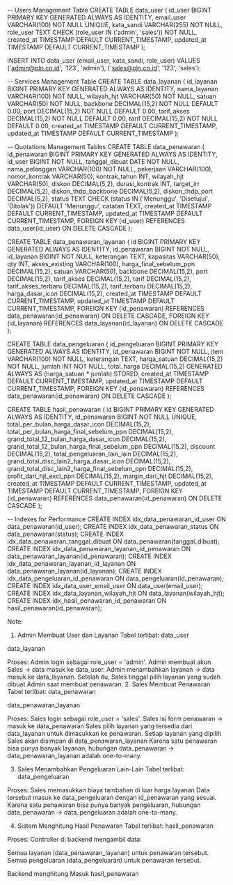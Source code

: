 -- Users Management Table
CREATE TABLE data_user (
id_user BIGINT PRIMARY KEY GENERATED ALWAYS AS IDENTITY,
email_user VARCHAR(100) NOT NULL UNIQUE,
kata_sandi VARCHAR(255) NOT NULL,
role_user TEXT CHECK (role_user IN ('admin', 'sales')) NOT NULL,
created_at TIMESTAMP DEFAULT CURRENT_TIMESTAMP,
updated_at TIMESTAMP DEFAULT CURRENT_TIMESTAMP
);

INSERT INTO data_user (email_user, kata_sandi, role_user) VALUES
('admin@pln.co.id', '123', 'admin'),
('sales@pln.co.id', '123', 'sales');

-- Services Management Table
CREATE TABLE data_layanan (
id_layanan BIGINT PRIMARY KEY GENERATED ALWAYS AS IDENTITY,
nama_layanan VARCHAR(100) NOT NULL,
wilayah_hjt VARCHAR(50) NOT NULL,
satuan VARCHAR(50) NOT NULL,
backbone DECIMAL(15,2) NOT NULL DEFAULT 0.00,
port DECIMAL(15,2) NOT NULL DEFAULT 0.00,
tarif_akses DECIMAL(15,2) NOT NULL DEFAULT 0.00,
tarif DECIMAL(15,2) NOT NULL DEFAULT 0.00,
created_at TIMESTAMP DEFAULT CURRENT_TIMESTAMP,
updated_at TIMESTAMP DEFAULT CURRENT_TIMESTAMP
);

-- Quotations Management Tables
CREATE TABLE data_penawaran (
id_penawaran BIGINT PRIMARY KEY GENERATED ALWAYS AS IDENTITY,
id_user BIGINT NOT NULL,
tanggal_dibuat DATE NOT NULL,
nama_pelanggan VARCHAR(100) NOT NULL,
pekerjaan VARCHAR(100),
nomor_kontrak VARCHAR(50),
kontrak_tahun INT,
wilayah_hjt VARCHAR(50),
diskon DECIMAL(5,2),
durasi_kontrak INT,
target_irr DECIMAL(5,2),
diskon_thdp_backbone DECIMAL(5,2),
diskon_thdp_port DECIMAL(5,2),
status TEXT CHECK (status IN ('Menunggu', 'Disetujui', 'Ditolak')) DEFAULT 'Menunggu',
catatan TEXT,
created_at TIMESTAMP DEFAULT CURRENT_TIMESTAMP,
updated_at TIMESTAMP DEFAULT CURRENT_TIMESTAMP,
FOREIGN KEY (id_user) REFERENCES data_user(id_user) ON DELETE CASCADE
);

CREATE TABLE data_penawaran_layanan (
id BIGINT PRIMARY KEY GENERATED ALWAYS AS IDENTITY,
id_penawaran BIGINT NOT NULL,
id_layanan BIGINT NOT NULL,
keterangan TEXT,
kapasitas VARCHAR(50),
qty INT,
akses_existing VARCHAR(100),
harga_final_sebelum_ppn DECIMAL(15,2),
satuan VARCHAR(50),
backbone DECIMAL(15,2),
port DECIMAL(15,2),
tarif_akses DECIMAL(15,2),
tarif DECIMAL(15,2),
tarif_akses_terbaru DECIMAL(15,2),
tarif_terbaru DECIMAL(15,2),
harga_dasar_icon DECIMAL(15,2),
created_at TIMESTAMP DEFAULT CURRENT_TIMESTAMP,
updated_at TIMESTAMP DEFAULT CURRENT_TIMESTAMP,
FOREIGN KEY (id_penawaran) REFERENCES data_penawaran(id_penawaran) ON DELETE CASCADE,
FOREIGN KEY (id_layanan) REFERENCES data_layanan(id_layanan) ON DELETE CASCADE
);

CREATE TABLE data_pengeluaran (
id_pengeluaran BIGINT PRIMARY KEY GENERATED ALWAYS AS IDENTITY,
id_penawaran BIGINT NOT NULL,
item VARCHAR(100) NOT NULL,
keterangan TEXT,
harga_satuan DECIMAL(15,2) NOT NULL,
jumlah INT NOT NULL,
total_harga DECIMAL(15,2) GENERATED ALWAYS AS (harga_satuan \* jumlah) STORED,
created_at TIMESTAMP DEFAULT CURRENT_TIMESTAMP,
updated_at TIMESTAMP DEFAULT CURRENT_TIMESTAMP,
FOREIGN KEY (id_penawaran) REFERENCES data_penawaran(id_penawaran) ON DELETE CASCADE
);

CREATE TABLE hasil_penawaran (
id BIGINT PRIMARY KEY GENERATED ALWAYS AS IDENTITY,
id_penawaran BIGINT NOT NULL UNIQUE,
total_per_bulan_harga_dasar_icon DECIMAL(15,2),
total_per_bulan_harga_final_sebelum_ppn DECIMAL(15,2),
grand_total_12_bulan_harga_dasar_icon DECIMAL(15,2),
grand_total_12_bulan_harga_final_sebelum_ppn DECIMAL(15,2),
discount DECIMAL(15,2),
total_pengeluaran_lain_lain DECIMAL(15,2),
grand_total_disc_lain2_harga_dasar_icon DECIMAL(15,2),
grand_total_disc_lain2_harga_final_sebelum_ppn DECIMAL(15,2),
profit_dari_hjt_excl_ppn DECIMAL(15,2),
margin_dari_hjt DECIMAL(15,2),
created_at TIMESTAMP DEFAULT CURRENT_TIMESTAMP,
updated_at TIMESTAMP DEFAULT CURRENT_TIMESTAMP,
FOREIGN KEY (id_penawaran) REFERENCES data_penawaran(id_penawaran) ON DELETE CASCADE
);

-- Indexes for Performance
CREATE INDEX idx_data_penawaran_id_user ON data_penawaran(id_user);
CREATE INDEX idx_data_penawaran_status ON data_penawaran(status);
CREATE INDEX idx_data_penawaran_tanggal_dibuat ON data_penawaran(tanggal_dibuat);
CREATE INDEX idx_data_penawaran_layanan_id_penawaran ON data_penawaran_layanan(id_penawaran);
CREATE INDEX idx_data_penawaran_layanan_id_layanan ON data_penawaran_layanan(id_layanan);
CREATE INDEX idx_data_pengeluaran_id_penawaran ON data_pengeluaran(id_penawaran);
CREATE INDEX idx_data_user_email_user ON data_user(email_user);
CREATE INDEX idx_data_layanan_wilayah_hjt ON data_layanan(wilayah_hjt);
CREATE INDEX idx_hasil_penawaran_id_penawaran ON hasil_penawaran(id_penawaran);

Note:

1. Admin Membuat User dan Layanan
   Tabel terlibat:
   data_user

data_layanan

Proses:
Admin login sebagai role_user = 'admin'.
Admin membuat akun Sales → data masuk ke data_user.
Admin menambahkan layanan → data masuk ke data_layanan.
Setelah itu, Sales tinggal pilih layanan yang sudah dibuat Admin saat membuat penawaran. 2. Sales Membuat Penawaran
Tabel terlibat:
data_penawaran

data_penawaran_layanan

Proses:
Sales login sebagai role_user = 'sales'.
Sales isi form penawaran → masuk ke data_penawaran
Sales pilih layanan yang tersedia dari data_layanan untuk dimasukkan ke penawaran. Setiap layanan yang dipilih Sales akan disimpan di data_penawaran_layanan
Karena satu penawaran bisa punya banyak layanan, hubungan data_penawaran → data_penawaran_layanan adalah one-to-many.

3. Sales Menambahkan Pengeluaran Lain-Lain
   Tabel terlibat:
   data_pengeluaran

Proses:
Sales memasukkan biaya tambahan di luar harga layanan
Data tersebut masuk ke data_pengeluaran dengan id_penawaran yang sesuai.
Karena satu penawaran bisa punya banyak pengeluaran, hubungan data_penawaran → data_pengeluaran adalah one-to-many.

4. Sistem Menghitung Hasil Penawaran
   Tabel terlibat:
   hasil_penawaran

Proses:
Controller di backend mengambil data:

Semua layanan (data_penawaran_layanan) untuk penawaran tersebut.
Semua pengeluaran (data_pengeluaran) untuk penawaran tersebut.

Backend menghitung
Masuk hasil_penawaran
